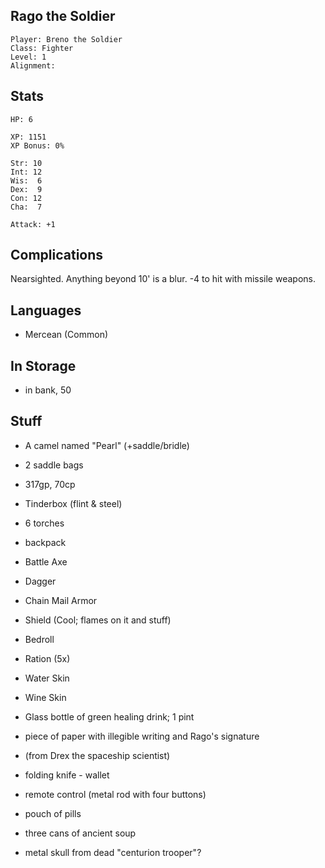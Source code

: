 
## Rago the Soldier

    Player: Breno the Soldier
    Class: Fighter
    Level: 1
    Alignment: 

## Stats

    HP: 6

    XP: 1151
    XP Bonus: 0%

    Str: 10
    Int: 12
    Wis:  6
    Dex:  9
    Con: 12
    Cha:  7

    Attack: +1

## Complications

Nearsighted.  Anything beyond 10' is a blur.  -4 to hit with missile weapons.

## Languages

- Mercean (Common)

## In Storage

* in bank, 50

## Stuff

* A camel named "Pearl" (+saddle/bridle)
* 2 saddle bags
* 317gp, 70cp

* Tinderbox (flint & steel)
* 6 torches
* backpack
* Battle Axe
* Dagger
* Chain Mail Armor
* Shield (Cool; flames on it and stuff)
* Bedroll
* Ration (5x)
* Water Skin
* Wine Skin
* Glass bottle of green healing drink; 1 pint
* piece of paper with illegible writing and Rago's signature

* (from Drex the spaceship scientist)
 * folding knife - wallet
 * remote control (metal rod with four buttons)
 * pouch of pills
 * three cans of ancient soup
 * metal skull from dead "centurion trooper"?

